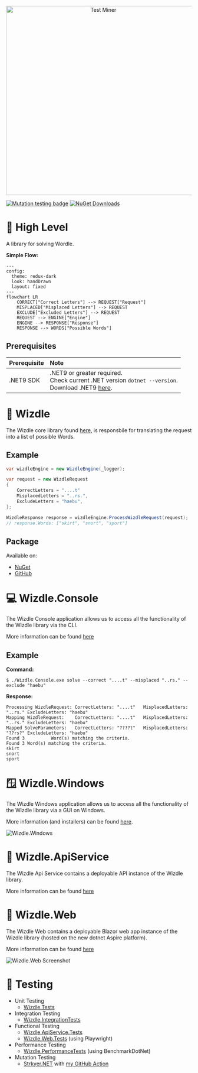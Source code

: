 <p align="center"><img src="Resources/WizdleTitle.png" alt="Test Miner" width="512" height="512"></p>

[![Mutation testing badge](https://img.shields.io/endpoint?style=for-the-badge&url=https%3A%2F%2Fbadge-api.stryker-mutator.io%2Fgithub.com%2Flyndychivs%2FWizdle%2Fmaster)](https://dashboard.stryker-mutator.io/reports/github.com/lyndychivs/Wizdle/master)
[![NuGet Downloads](https://img.shields.io/nuget/dt/Wizdle?style=for-the-badge&logo=nuget)](https://www.nuget.org/packages/Wizdle/)

# 🔭 High Level
A library for solving Wordle.

**Simple Flow:**

```mermaid
---
config:
  theme: redux-dark
  look: handDrawn
  layout: fixed
---
flowchart LR
    CORRECT["Correct Letters"] --> REQUEST["Request"]
    MISPLACED["Misplaced Letters"] --> REQUEST
    EXCLUDE["Excluded Letters"] --> REQUEST
    REQUEST --> ENGINE["Engine"]
    ENGINE --> RESPONSE["Response"]
    RESPONSE --> WORDS["Possible Words"]
```

## Prerequisites
| Prerequisite        | Note |
| :---                | :--- |
| .NET9 SDK           | .NET9 or greater required.<br/>Check current .NET version `dotnet --version`.<br/>Download .NET9 [here](https://dotnet.microsoft.com/en-us/download/dotnet/9.0). |

# 🧙 Wizdle
The Wizdle core library found [here](https://github.com/lyndychivs/Wizdle/tree/master/Wizdle), is responsbile for translating the request into a list of possible Words.

## Example
```csharp
var wizdleEngine = new WizdleEngine(_logger);

var request = new WizdleRequest
{
    CorrectLetters = "....t"
    MisplacedLetters = "..rs.",
    ExcludeLetters = "haebu",
};

WizdleResponse response = wizdleEngine.ProcessWizdleRequest(request);
// response.Words: ["skirt", "snort", "sport"]
```

## Package
Available on:
- [NuGet](https://www.nuget.org/packages/Wizdle/)
- [GitHub](https://github.com/lyndychivs/Wizdle/pkgs/nuget/Wizdle)

# 💻 Wizdle.Console
The Wizdle Console application allows us to access all the functionality of the Wizdle library via the CLI.

More information can be found [here](https://github.com/lyndychivs/Wizdle/tree/master/Wizdle.Console)

## Example
**Command:**
```
$ ./Wizdle.Console.exe solve --correct "....t" --misplaced "..rs." --exclude "haebu"
```
**Response:**
```
Processing WizdleRequest: CorrectLetters: "....t"   MisplacedLetters: "..rs." ExcludeLetters: "haebu"
Mapping WizdleRequest:    CorrectLetters: "....t"   MisplacedLetters: "..rs." ExcludeLetters: "haebu"
Mapped SolveParameters:   CorrectLetters: "????t"   MisplacedLetters: "??rs?" ExcludeLetters: "haebu"
Found 3          Word(s) matching the criteria.
Found 3 Word(s) matching the criteria.
skirt
snort
sport
```

# 🪟 Wizdle.Windows
The Wizdle Windows application allows us to access all the functionality of the Wizdle library via a GUI on Windows.

More information (and installers) can be found [here](https://github.com/lyndychivs/Wizdle/tree/master/Wizdle.Windows).

![Wizdle.Windows](Resources/Wizdle.Windows.png)

# 📨 Wizdle.ApiService
The Wizdle Api Service contains a deployable API instance of the Wizdle library.

More information can be found [here](https://github.com/lyndychivs/Wizdle/tree/master/Wizdle.ApiService)

# 📲 Wizdle.Web
The Wizdle Web contains a deployable Blazor web app instance of the Wizdle library (hosted on the new dotnet Aspire platform).

More information can be found [here](https://github.com/lyndychivs/Wizdle/tree/master/Wizdle.Web)

![Wizdle.Web Screenshot](Resources/WizdleWebScreenshot.png)

# 🧪 Testing
- Unit Testing
  - [Wizdle.Tests](https://github.com/lyndychivs/Wizdle/tree/master/Wizdle.Tests)
- Integration Testing
  - [Wizdle.IntegrationTests](https://github.com/lyndychivs/Wizdle/tree/master/Wizdle.IntegrationTests)
- Functional Testing
  - [Wizdle.ApiService.Tests](https://github.com/lyndychivs/Wizdle/tree/master/Wizdle.ApiService.Tests)
  - [Wizdle.Web.Tests](https://github.com/lyndychivs/Wizdle/tree/master/Wizdle.Web.Tests) (using Playwright)
- Performance Testing
  - [Wizdle.PerformanceTests](https://github.com/lyndychivs/Wizdle/tree/master/Wizdle.PerformanceTests) (using BenchmarkDotNet)
- Mutation Testing
  - [Strkyer.NET](https://dashboard.stryker-mutator.io/reports/github.com/lyndychivs/Wizdle/master) with [my GitHub Action](https://github.com/lyndychivs/dotnet-stryker-action)
